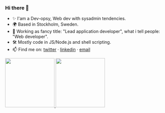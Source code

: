 ### Hi there 👋

<!--
**2lach/2lach** is a ✨ _special_ ✨ repository because its `README.md` (this file) appears on your GitHub profile.

Here are some ideas to get you started:

- 🔭 I’m currently working on ...
- 🌱 I’m currently learning ...
- 👯 I’m looking to collaborate on ...
- 🤔 I’m looking for help with ...
- 💬 Ask me about ...
- 📫 How to reach me: ...
- 😄 Pronouns: ...
- ⚡ Fun fact: ...
-->

- :sparkles: I'am a Dev-opsy, Web dev with sysadmin tendencies.
- :earth_africa: Based in Stockholm, Sweden.
- :briefcase: Working as fancy title: "Lead application developer", what i tell people: "Web developer".
- :hammer_and_wrench: Mostly code in JS/Node.js and shell scripting.
- :mailbox: Find me on: [twitter](<[https://twitter.com/2lachh](https://twitter.com/2lach)>) · [linkedin](<[https://www.linkedin.com/in/slachmann/](https://www.linkedin.com/in/slachmann/)>) · [email](<[mailto:stefanlachmann@hotmail.com](mailto:stefanlachmann@hotmail.com)>)

<a href="[https://github.com/2lach](https://github.com/2lach)">
  <img height="160em" src="[https://github-readme-stats.vercel.app/api?username=2lach&show_icons=true&include_all_commits=true&custom_title=GitHub+Stats&theme=vue](https://github-readme-stats.vercel.app/api?username=2lach&show_icons=true&include_all_commits=true&custom_title=GitHub+Stats&theme=vue)">
  <img height="160em" src="[https://github-readme-stats.vercel.app/api/top-langs/?username=2lach&layout=compact&theme=vue](https://github-readme-stats.vercel.app/api/top-langs/?username=2lach&layout=compact&theme=vue)">
</a>
